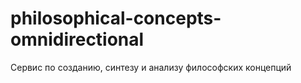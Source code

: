 # philosophical-concepts-omnidirectional
Сервис по созданию, синтезу и анализу философских концепций
